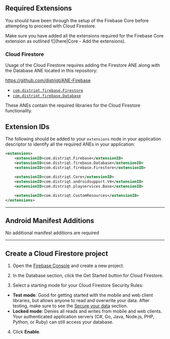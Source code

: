 

## Required Extensions

You should have been through the setup of the Firebase Core before attempting to proceed with Cloud Firestore.

Make sure you have added all the extensions required for the Firebase Core extension as outlined ![](here|Core - Add the extensions).


### Cloud Firestore

Usage of the Cloud Firestore requires adding the Firestore ANE along with the Database ANE located in this repository:

https://github.com/distriqt/ANE-Firebase

- [`com.distriqt.firebase.Firestore`](https://github.com/distriqt/ANE-Firebase/raw/master/lib/com.distriqt.firebase.Firestore.ane)
- [`com.distriqt.firebase.Database`](https://github.com/distriqt/ANE-Firebase/raw/master/lib/com.distriqt.firebase.Database.ane)


These ANEs contain the required libraries for the Cloud Firestore functionality.



## Extension IDs

The following should be added to your `extensions` node in your application descriptor to identify all the required ANEs in your application:

```xml
<extensions>
    <extensionID>com.distriqt.Firebase</extensionID>
    <extensionID>com.distriqt.firebase.Database</extensionID>
    <extensionID>com.distriqt.firebase.Firestore</extensionID>
	
    <extensionID>com.distriqt.Core</extensionID>
    <extensionID>com.distriqt.androidsupport.V4</extensionID>
    <extensionID>com.distriqt.playservices.Base</extensionID>

	<extensionID>com.distriqt.CustomResources</extensionID>
</extensions>
```


---

## Android Manifest Additions

No additional manifest additions are required


---

## Create a Cloud Firestore project

1. Open the [Firebase Console](https://console.firebase.google.com/) and create a new project.

2. In the Database section, click the Get Started button for Cloud Firestore.

3. Select a starting mode for your Cloud Firestore Security Rules:
  - **Test mode**: Good for getting started with the mobile and web client libraries, but allows anyone to read and overwrite your data. After testing, make sure to see the [Secure your data](https://firebase.google.com/docs/firestore/quickstart#secure_your_data) section. 
  - **Locked mode**: Denies all reads and writes from mobile and web clients. Your authenticated application servers (C#, Go, Java, Node.js, PHP, Python, or Ruby) can still access your database.

4. Click **Enable**.


